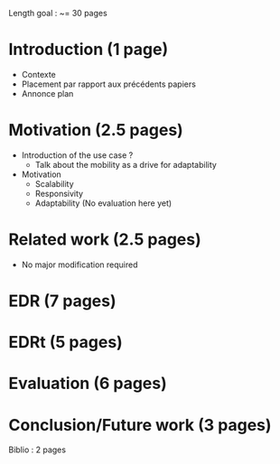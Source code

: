 Length goal : ~= 30 pages

# Introduction (1 page)
- Contexte
- Placement par rapport aux précédents papiers
- Annonce plan

# Motivation (2.5 pages)
- Introduction of the use case ?
  - Talk about the mobility as a drive for adaptability
- Motivation
  - Scalability
  - Responsivity
  - Adaptability (No evaluation here yet)


# Related work (2.5 pages)
- No major modification required

# EDR (7 pages)

# EDRt (5 pages)

# Evaluation (6 pages)

# Conclusion/Future work (3 pages)

Biblio : 2 pages
